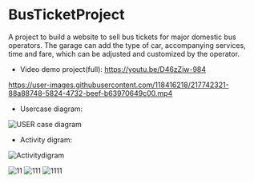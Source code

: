 # BusTicketProject

A project to build a website to sell bus tickets for major domestic bus operators. 
The garage can add the type of car, accompanying services, time and fare, which can be adjusted and customized by the operator.

- Video demo project(full): https://youtu.be/D46zZiw-984

https://user-images.githubusercontent.com/118416218/217742321-88a88748-5824-4732-beef-b63970649c00.mp4

- Usercase diagram: 

![USER case diagram](https://user-images.githubusercontent.com/118416218/217742810-b32550c3-9128-4bf2-ae11-47d27701d5ed.JPG)

- Activity digram:

![Activitydigram](https://user-images.githubusercontent.com/118416218/217742791-88903a3d-af9b-459d-8190-1456e2f37fba.JPG)

![11](https://user-images.githubusercontent.com/118416218/217747289-557e8d6d-320f-499c-b7c0-4b4709642431.png)
![111](https://user-images.githubusercontent.com/118416218/217747300-50ff3dd5-00be-4f35-bf1e-9095746e6ec6.png)
![1111](https://user-images.githubusercontent.com/118416218/217747312-8c7dd3a0-c3ce-4c10-870d-8491c0b7ff45.png)
